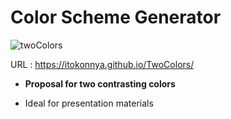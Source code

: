 # Color Scheme Generator

![twoColors](https://user-images.githubusercontent.com/124262891/218005645-80836094-7364-46bf-ac96-5f7028d6673a.jpg)

URL : https://itokonnya.github.io/TwoColors/

* **Proposal for two contrasting colors**

* Ideal for presentation materials

